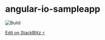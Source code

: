 # angular-io-sampleapp
![Build](https://github.com/jannesrsa/angular-io-sampleapp/workflows/Build/badge.svg)

[Edit on StackBlitz ⚡️](https://stackblitz.com/edit/angular-io-sampleapp)
